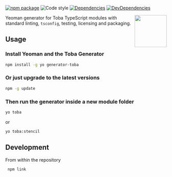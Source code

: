 [![npm package](https://img.shields.io/npm/v/generator-toba.svg)](https://www.npmjs.org/package/generator-toba)
![Code style](https://img.shields.io/badge/code_style-prettier-ff69b4.svg)
[![Dependencies](https://img.shields.io/david/toba/generator-toba.svg)](https://david-dm.org/toba/generator-toba)
[![DevDependencies](https://img.shields.io/david/dev/toba/generator-toba.svg)](https://david-dm.org/toba/generator-toba#info=devDependencies&view=list)

<img src='https://toba.github.io/about/images/logo-colored.svg' width="100" align="right"/>

Yeoman generator for Toba TypeScript modules with standard linting, `tsconfig`, testing, licensing and packaging.

## Usage

### Install Yeoman and the Toba Generator

```bash
npm install -g yo generator-toba
```

### Or just upgrade to the latest versions

```bash
npm -g update
```

### Then run the generator inside a new module folder

```bash
yo toba
```

or

```bash
yo toba:stencil
```

## Development

From within the repository

```bash
 npm link
```
